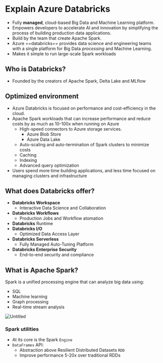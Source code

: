 # Explain Azure Databricks

-   Fully **managed**, cloud-based Big Data and Machine Learning platform.
-   Empowers developers to accelerate AI and innovation by simplifying the process of building production data applications.
-   Build by the team that create Apache Spark.
-   Azure ==databricks== provides data science and engineering teams with a single platform for Big Data *processing* and Machine Learning.
-   Makes it simple to run large-scale Spark workloads

## Who is Databricks?

-   Founded by the creators of Apache Spark, Delta Lake and MLflow

## Optimized environment

-   Azure Databricks is focused on performance and cost-efficiency in the cloud.
-   Apache Spark workloads that can increase performance and reduce costs by as much as 10-100x when running on Azure
    -   High-speed connectors to Azure storage services.
        -   Azure Blob Store
        -   Azure Data Lake
    -   Auto-scaling and auto-termination of Spark clusters to minimize costs
    -   Caching
    -   Indexing
    -   Advanced query optimization
-   Users spend more time building applications, and less time focused on managing clusters and infrastructure

## What does Databricks offer?

-   **Databricks Workspace**
    -   Interactive Data Science and Collaboration
-   **Databricks Workflows**
    -   Production Jobs and Workflow atomation
-   **Databricks** Runtime
-   **Databricks I/O**
    -   Optimized Data Access Layer
-   **Databricks Serverless**
    -   Fully Managed Auto-Tuning Platform
-   **Databricks Enterprise Security**
    -   End-to-end security and compliance

## What is Apache Spark?

Spark is a unified processing engine that can analyze big data using:

-   SQL
-   Machine learning
-   Graph processing
-   Real-time stream analysis

![Untitled](https://s3-us-west-2.amazonaws.com/secure.notion-static.com/9f582cdc-b449-409d-be99-2439c5940733/Untitled.png)

### Spark utilities

-   At its core is the Spark `Engine`
-   `DataFrames` API:
    -   Abstraction above Resilient Distributed Datasets `RDD`
    -   Improve performance 5-20x over traditional RDDs